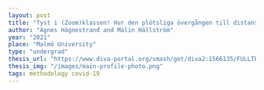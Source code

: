 ```yaml
---
layout: post
title: "Tyst i (Zoom)klassen! Hur den plötsliga övergången till distansundervisning vid Malmö Universitet påverkat interaktionen mellan lärare och studenter"
author: "Agnes Hägnestrand and Malin Hällström"
year: "2021"
place: "Malmö University"
type: "undergrad"
thesis_url: "https://www.diva-portal.org/smash/get/diva2:1566135/FULLTEXT02.pdf"
thesis_img: "/images/main-profile-photo.png"
tags: methodology covid-19
---
```

